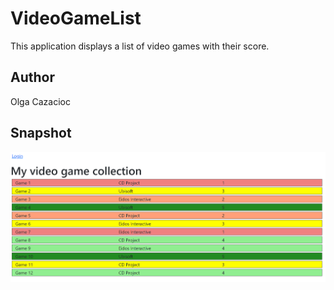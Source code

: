 # VideoGameList
This application displays a list of video games with their score.

## Author
Olga Cazacioc

## Snapshot 

![snapshot](games.png "Video games list")